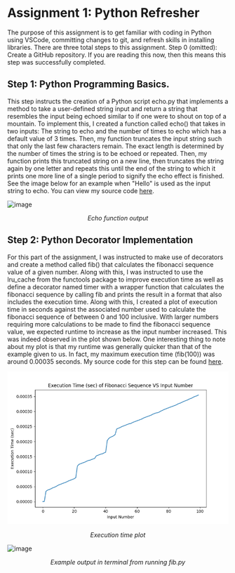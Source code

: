 # Assignment 1: Python Refresher
  The purpose of this assignment is to get familiar with coding in Python using VSCode, committing changes to git, and refresh skills in installing libraries.
There are three total steps to this assignment. Step 0 (omitted): Create a GitHub repository. If you are reading this now, then this means this step was successfully completed.
## Step 1: Python Programming Basics.
This step instructs the creation of a Python script echo.py that implements a method to take a user-defined string input
and return a string that resembles the input being echoed similar to if one were to shout on top of a mountain. To implement this, I created a function called echo() that takes
in two inputs: The string to echo and the number of times to echo which has a default value of 3 times. Then, my function truncates the input string such that only the last few characters remain.
The exact length is determined by the number of times the string is to be echoed or repeated. Then, my function prints this truncated string on a new line, then truncates the string again by one letter
and repeats this until the end of the string to which it prints one more line of a single period to signify the echo effect is finished. See the image below for an example when "Hello" is used as the input string to echo.
You can view my source code [here](https://github.com/moore025/cs3980/blob/7f1802f80e93aa7d7bbe66bd3284ce1d71d62f70/assignment_1_python_refresher/echo.py).

![image](https://github.com/user-attachments/assets/f3eda3d1-7ac4-419c-987a-9fa87d8847c2)
<p align="center">
<em>Echo function output</em>
</p>

## Step 2: Python Decorator Implementation
For this part of the assignment, I was instructed to make use of decorators and create a method called fib() that calculates the fibonacci sequence value of a given number. Along with this, I was instructed to use the lru_cache from the functools package to improve execution time as well as define a decorator named timer with a wrapper function that calculates the fibonacci sequence by calling fib and prints the result in a format that also includes the execution time. Along with this, I created a plot of execution time in seconds against the associated number used to calculate the fibonacci sequence of between 0 and 100 inclusive. With larger numbers requiring more calculations to be made to find the fibonacci sequence value, we expected runtime to increase as the input number increased. This was indeed observed in the plot shown below. One interesting thing to note about my plot is that my runtime was generally quicker than that of the example given to us. In fact, my maximum execution time (fib(100)) was around 0.00035 seconds. My source code for this step can be found [here](https://github.com/moore025/cs3980/blob/27ec6d17a223e7db832677b2b00101389f88dea4/assignment_1_python_refresher/fib.py).

![image](https://github.com/moore025/cs3980/blob/8d26ab9d4665e31912bb1b4d3088a10a94a13886/assignment_1_python_refresher/fib_time_vs_num.png)
<p align="center">
<em>Execution time plot</em>
</p>

![image](https://github.com/user-attachments/assets/a31bddb0-97bd-4f32-8d78-81c345bd5781)
<p align="center">
<em>Example output in terminal from running fib.py</em>
</p>
